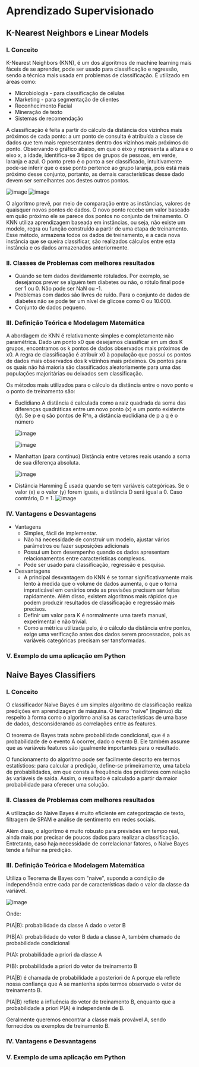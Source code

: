 # Aprendizado Supervisionado

## K-Nearest Neighbors e Linear Models

### I. Conceito

   K-Nearest Neighbors (KNN), é um dos algoritmos de machine learning mais fáceis de se aprender, pode ser usado para classificação e regressão, sendo a técnica mais usada em problemas de classificação. É utilizado em áreas como:
  * Microbiologia - para classificação de células
  * Marketing - para segmentação de clientes
  * Reconhecimento Facial
  * Mineração de texto
  * Sistemas de recomendação
  
  A classificação é feita a partir do cálculo da distância dos vizinhos mais próximos de cada ponto: a um ponto de consulta é atribuída a classe de dados que tem mais representantes dentro dos vizinhos mais próximos do ponto.
  Observando o gráfico abaixo, em que o eixo y representa a altura e o eixo x, a idade, identifica-se 3 tipos de grupos de pessoas, em verde, laranja e azul. O ponto preto é o ponto a ser classificado, intuitivamente pode-se inferir que o esse ponto pertence ao grupo laranja, pois está mais próximo desse conjunto, portanto, as demais características desse dado devem ser semelhantes aos destes outros pontos.
  
![image](https://user-images.githubusercontent.com/77736052/155669688-fee42120-6475-4ae5-925c-a25759c2e0cc.png)
![image](https://user-images.githubusercontent.com/77736052/155669627-9e8ea38d-9758-4bfd-ba3d-7cf452434b33.png)

   O algoritmo prevê, por meio de comparação entre as instâncias, valores de quaisquer novos pontos de dados. O novo ponto recebe um valor baseado em quão próximo ele se parece dos pontos no conjunto de treinamento. 
   O KNN utiliza aprendizagem baseada em instâncias, ou seja, não existe um modelo, regra ou função construído a partir de uma etapa de treinamento. Esse método, armazena todos os dados de treinamento, e a cada nova instância que se queira classificar, são realizados cálculos entre esta instância e os dados armazenados anteriormente.

### II. Classes de Problemas com melhores resultados
   * Quando se tem dados devidamente rotulados. Por exemplo, se desejamos prever se alguém tem diabetes ou não, o rótulo final pode ser 1 ou 0. Não pode ser NaN ou -1.
   * Problemas com dados são livres de ruído. Para o conjunto de dados de diabetes não se pode ter um nível de glicose como 0 ou 10.000.
   * Conjunto de dados pequeno.

### III. Definição Teórica e Modelagem Matemática
   A abordagem de KNN é relativamente simples e completamente não paramétrica. Dado um ponto x0 que desejamos classificar em um dos K grupos, encontramos os k pontos de dados observados mais próximos de x0. A regra de classificação é atribuir x0 à população que possui os pontos de dados mais observados dos k vizinhos mais próximos. Os pontos para os quais não há maioria são classificados aleatoriamente para uma das populações majoritárias ou deixados sem classificação.
   
Os métodos mais utilizados para o cálculo da distância entre o novo ponto e o ponto de treinamento são:
   -  Euclidiano
      A distância é calculada como a raiz quadrada da soma das diferenças quadráticas entre um novo ponto (x) e um ponto existente (y).
      Se p e q são pontos de R^n, a distância euclidiana de p a q é o número
      
      ![image](https://user-images.githubusercontent.com/77736052/155674750-193b977a-295b-4ee9-84e3-1e7fab85624a.png)
      
      ![image](https://user-images.githubusercontent.com/77736052/155674916-ab91910b-a3fd-4bf5-bf0d-c4718bd7a7b6.png)

   - Manhattan (para contínuo) 
       Distância entre vetores reais usando a soma de sua diferença absoluta.
       
      ![image](https://user-images.githubusercontent.com/77736052/155675642-31d1a5f1-ed0f-48af-8824-32c30529d1fe.png)

   - Distância Hamming
      É usada quando se tem variáveis categóricas. Se o valor (x) e o valor (y) forem iguais, a distância D será igual a 0. Caso contrário, D = 1.
         ![image](https://user-images.githubusercontent.com/77736052/155675824-7cacb7ea-1c76-4723-af5e-5b71dd598fe1.png)

### IV. Vantagens e Desvantagens
   * Vantagens
      - Simples, fácil de implementar.
      - Não há necessidade de construir um modelo, ajustar vários parâmetros ou fazer suposições adicionais
      - Possui um bom desempenho quando os dados apresentam relacionamentos entre características complexos.
      - Pode ser usado para classificação, regressão e pesquisa.
   * Desvantagens
      - A principal desvantagem do KNN é se tornar significativamente mais lento à medida que o volume de dados aumenta, o que o torna impraticável em cenários onde as previsões precisam ser feitas rapidamente. Além disso, existem algoritmos mais rápidos que podem produzir resultados de classificação e regressão mais precisos.
      - Definir um valor para K é normalmente uma tarefa manual, experimental e não trivial.
      - Como a métrica utilizada pelo, é o cálculo da distância entre pontos, exige uma verificação antes dos dados serem processados, pois as variáveis categóricas precisam ser tansformadas.

### V. Exemplo de uma aplicação em Python
   

## Naive Bayes Classifiers

### I. Conceito

O classificador Naive Bayes é um simples algoritmo de classificação realiza predições em aprendizagem de máquina. O termo “naive” (ingênuo) diz respeito à forma como o algoritmo analisa as características de uma base de dados, desconsiderando as correlações entre as features. 

O teorema de Bayes trata sobre probabilidade condicional, que é a probabilidade de o evento A ocorrer, dado o evento B. Ele também assume que as variáveis features são igualmente importantes para o resultado.

O funcionamento do algoritmo pode ser facilmente descrito em termos estatísticos: para calcular a predição, define-se primeiramente, uma tabela de probabilidades, em que consta a frequência dos preditores com relação às variáveis de saída. Assim, o resultado é calculado a partir da maior probabilidade para oferecer uma solução.



### II. Classes de Problemas com melhores resultados

A utilização do Naive Bayes é muito eficiente em categorização de texto, filtragem de SPAM e análise de sentimento em redes sociais.

Além disso, o algoritmo é muito robusto para previsões em tempo real, ainda mais por precisar de poucos dados para realizar a classificação. Entretanto, caso haja necessidade de correlacionar fatores, o Naive Bayes tende a falhar na predição.

### III. Definição Teórica e Modelagem Matemática

Utiliza o Teorema de Bayes com "naive", supondo a condição de independência entre cada par de características dado o valor da classe da variável.

![image](https://user-images.githubusercontent.com/77736052/156112459-65a63587-7068-44d4-bccd-8715a89792e0.png)

Onde:

P(A|B): probabilidade da classe A dado o vetor B

P(B|A): probabilidade do vetor B dada a classe A, também chamado de probabilidade condicional

P(A): probabilidade a priori da classe A

P(B): probabilidade a priori do vetor de treinamento B

P(A|B) é chamada de probabilidade a posteriori de A porque ela reflete nossa confiança que A se mantenha após termos observado o vetor de treinamento B.

P(A|B) reflete a influência do vetor de treinamento B, enquanto que a probabilidade a priori P(A) é independente de B.

Geralmente queremos encontrar a classe mais provável A, sendo fornecidos os exemplos de treinamento B.

### IV. Vantagens e Desvantagens

### V. Exemplo de uma aplicação em Python

